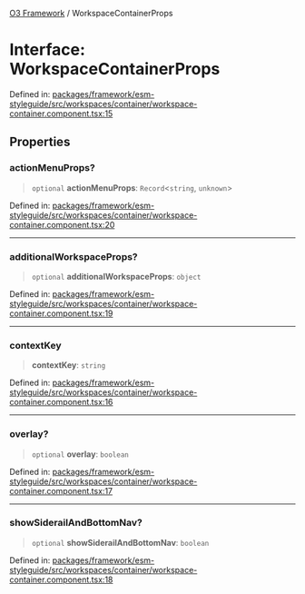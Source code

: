 [O3 Framework](../API.md) / WorkspaceContainerProps

# Interface: WorkspaceContainerProps

Defined in: [packages/framework/esm-styleguide/src/workspaces/container/workspace-container.component.tsx:15](https://github.com/habeshabro/openmrs-esm-core/blob/main/packages/framework/esm-styleguide/src/workspaces/container/workspace-container.component.tsx#L15)

## Properties

### actionMenuProps?

> `optional` **actionMenuProps**: `Record`\<`string`, `unknown`\>

Defined in: [packages/framework/esm-styleguide/src/workspaces/container/workspace-container.component.tsx:20](https://github.com/habeshabro/openmrs-esm-core/blob/main/packages/framework/esm-styleguide/src/workspaces/container/workspace-container.component.tsx#L20)

***

### additionalWorkspaceProps?

> `optional` **additionalWorkspaceProps**: `object`

Defined in: [packages/framework/esm-styleguide/src/workspaces/container/workspace-container.component.tsx:19](https://github.com/habeshabro/openmrs-esm-core/blob/main/packages/framework/esm-styleguide/src/workspaces/container/workspace-container.component.tsx#L19)

***

### contextKey

> **contextKey**: `string`

Defined in: [packages/framework/esm-styleguide/src/workspaces/container/workspace-container.component.tsx:16](https://github.com/habeshabro/openmrs-esm-core/blob/main/packages/framework/esm-styleguide/src/workspaces/container/workspace-container.component.tsx#L16)

***

### overlay?

> `optional` **overlay**: `boolean`

Defined in: [packages/framework/esm-styleguide/src/workspaces/container/workspace-container.component.tsx:17](https://github.com/habeshabro/openmrs-esm-core/blob/main/packages/framework/esm-styleguide/src/workspaces/container/workspace-container.component.tsx#L17)

***

### showSiderailAndBottomNav?

> `optional` **showSiderailAndBottomNav**: `boolean`

Defined in: [packages/framework/esm-styleguide/src/workspaces/container/workspace-container.component.tsx:18](https://github.com/habeshabro/openmrs-esm-core/blob/main/packages/framework/esm-styleguide/src/workspaces/container/workspace-container.component.tsx#L18)
